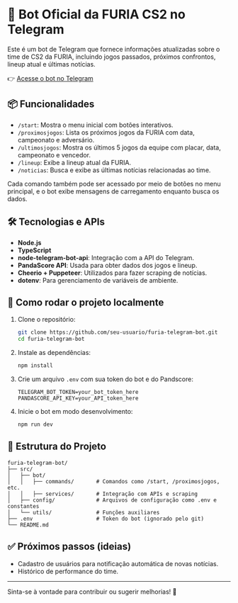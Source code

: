 
# 🤖 Bot Oficial da FURIA CS2 no Telegram

Este é um bot de Telegram que fornece informações atualizadas sobre o time de CS2 da FURIA, incluindo jogos passados, próximos confrontos, lineup atual e últimas notícias.

👉 [Acesse o bot no Telegram](https://t.me/O_mais_novo_furioso_bot)

## 📦 Funcionalidades

- `/start`: Mostra o menu inicial com botões interativos.
- `/proximosjogos`: Lista os próximos jogos da FURIA com data, campeonato e adversário.
- `/ultimosjogos`: Mostra os últimos 5 jogos da equipe com placar, data, campeonato e vencedor.
- `/lineup`: Exibe a lineup atual da FURIA.
- `/noticias`: Busca e exibe as últimas notícias relacionadas ao time.

Cada comando também pode ser acessado por meio de botões no menu principal, e o bot exibe mensagens de carregamento enquanto busca os dados.

## 🛠️ Tecnologias e APIs

- **Node.js**
- **TypeScript**
- **node-telegram-bot-api**: Integração com a API do Telegram.
- **PandaScore API**: Usada para obter dados dos jogos e lineup.
- **Cheerio + Puppeteer**: Utilizados para fazer scraping de notícias.
- **dotenv**: Para gerenciamento de variáveis de ambiente.

## 🚀 Como rodar o projeto localmente

1. Clone o repositório:
   ```bash
   git clone https://github.com/seu-usuario/furia-telegram-bot.git
   cd furia-telegram-bot
   ```

2. Instale as dependências:
   ```bash
   npm install
   ```

3. Crie um arquivo `.env` com sua token do bot e do Pandscore:
   ```
   TELEGRAM_BOT_TOKEN=your_bot_token_here
   PANDASCORE_API_KEY=your_API_token_here
   ```

4. Inicie o bot em modo desenvolvimento:
   ```bash
   npm run dev
   ```

## 📂 Estrutura do Projeto

```
furia-telegram-bot/
├── src/
│   ├── bot/
│   │   ├── commands/       # Comandos como /start, /proximosjogos, etc.
│   │   ├── services/       # Integração com APIs e scraping
│   ├── config/             # Arquivos de configuração como .env e constantes
│   └── utils/              # Funções auxiliares
├── .env                    # Token do bot (ignorado pelo git)
└── README.md
```

## ✅ Próximos passos (ideias)

- Cadastro de usuários para notificação automática de novas notícias.
- Histórico de performance do time.

---

Sinta-se à vontade para contribuir ou sugerir melhorias! 💪
